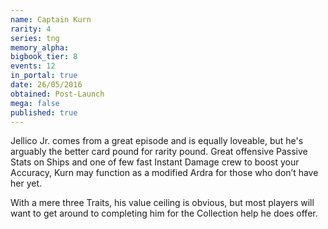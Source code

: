 ```yaml
---
name: Captain Kurn
rarity: 4
series: tng
memory_alpha:
bigbook_tier: 8
events: 12
in_portal: true
date: 26/05/2016
obtained: Post-Launch
mega: false
published: true
---
```


Jellico Jr. comes from a great episode and is equally loveable, but he's arguably the better card pound for rarity pound. Great offensive Passive Stats on Ships and one of few fast Instant Damage crew to boost your Accuracy, Kurn may function as a modified Ardra for those who don’t have her yet.

With a mere three Traits, his value ceiling is obvious, but most players will want to get around to completing him for the Collection help he does offer.
